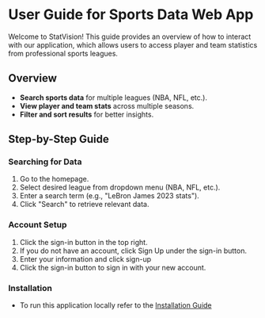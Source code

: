 #  User Guide for Sports Data Web App

Welcome to StatVision! This guide provides an overview of how to interact with our application, which allows users to access player and team statistics from professional sports leagues.

##  Overview
- **Search sports data** for multiple leagues (NBA, NFL, etc.).
- **View player and team stats** across multiple seasons.
- **Filter and sort results** for better insights.

## Step-by-Step Guide
###  Searching for Data
1. Go to the homepage.
2. Select desired league from dropdown menu (NBA, NFL, etc.).
3. Enter a search term (e.g., "LeBron James 2023 stats").
4. Click "Search" to retrieve relevant data.

### Account Setup 
1. Click the sign-in button in the top right. 
2. If you do not have an account, click Sign Up under the sign-in button.
3. Enter your information and click sign-up
4. Click the sign-in button to sign in with your new account. 

### Installation
- To run this application locally refer to the [Installation Guide](/Installation_Guide.md)
